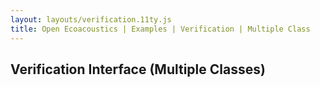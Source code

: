 ```yaml
---
layout: layouts/verification.11ty.js
title: Open Ecoacoustics | Examples | Verification | Multiple Class
---
```


<h2 class="grid-title">Verification Interface (Multiple Classes)</h2>

<oe-verification-grid id="verification-grid" grid-size="8">
  <oe-verification verified="true" shortcut="Y"></oe-verification>
  <oe-verification verified="false" shortcut="N"></oe-verification>

  <oe-data-source slot="data-source" for="verification-grid" src="/public/kaleidoscope.csv" local>
  </oe-data-source>
</oe-verification-grid>
